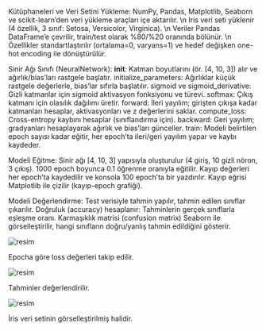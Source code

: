 Kütüphaneleri ve Veri Setini Yükleme:
  NumPy, Pandas, Matplotlib, Seaborn ve scikit-learn’den veri yükleme araçları içe aktarılır. \n
  Iris veri seti yüklenir (4 özellik, 3 sınıf: Setosa, Versicolor, Virginica). \n
  Veriler Pandas DataFrame’e çevrilir, train/test olarak %80/%20 oranında bölünür. \n
  Özellikler standartlaştırılır (ortalama=0, varyans=1) ve hedef değişken one-hot encoding ile dönüştürülür.

Sinir Ağı Sınıfı (NeuralNetwork):
  __init__: Katman boyutlarını (ör. [4, 10, 3]) alır ve ağırlık/bias’ları rastgele başlatır.
  initialize_parameters: Ağırlıklar küçük rastgele değerlerle, bias’lar sıfırla başlatılır.
  sigmoid ve sigmoid_derivative: Gizli katmanlar için sigmoid aktivasyon fonksiyonu ve türevi.
  softmax: Çıkış katmanı için olasılık dağılımı üretir.
  forward: İleri yayılım; girişten çıkışa kadar katmanları hesaplar, aktivasyonları ve z değerlerini saklar.
  compute_loss: Cross-entropy kaybını hesaplar (sınıflandırma için).
  backward: Geri yayılım; gradyanları hesaplayarak ağırlık ve bias’ları günceller.
  train: Modeli belirtilen epoch sayısı kadar eğitir, her epoch’ta ileri/geri yayılım yapar ve kaybı kaydeder.

Modeli Eğitme:
  Sinir ağı [4, 10, 3] yapısıyla oluşturulur (4 giriş, 10 gizli nöron, 3 çıkış).
  1000 epoch boyunca 0.1 öğrenme oranıyla eğitilir.
  Kayıp değerleri her epoch’ta kaydedilir ve konsola 100 epoch’ta bir yazdırılır.
  Kayıp eğrisi Matplotlib ile çizilir (kayıp-epoch grafiği).

Modeli Değerlendirme:
  Test verisiyle tahmin yapılır, tahmin edilen sınıflar çıkarılır.
  Doğruluk (accuracy) hesaplanır: Tahminlerin gerçek sınıflarla eşleşme oranı.
  Karmaşıklık matrisi (confusion matrix) Seaborn ile görselleştirilir, hangi sınıfların doğru/yanlış tahmin edildiğini gösterir.


![resim](https://github.com/user-attachments/assets/b67d0d1b-fb83-483d-9bde-82f73ba5a781)

Epocha göre loss değerleri takip edilir.

![resim](https://github.com/user-attachments/assets/3fe73b10-72c2-4cad-a200-e45a3fa3c89b)

Tahminler değerlendirilir.


![resim](https://github.com/user-attachments/assets/63a5750c-39ff-4797-9e20-7586c7dd7b3d)

İris veri setinin görselleştirilmiş halidir.



